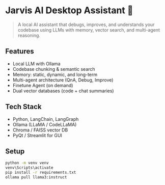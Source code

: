 # Jarvis AI Desktop Assistant 🤖

> A local AI assistant that debugs, improves, and understands your codebase using LLMs with memory, vector search, and multi-agent reasoning.

## Features

- Local LLM with Ollama
- Codebase chunking & semantic search
- Memory: static, dynamic, and long-term
- Multi-agent architecture (QnA, Debug, Improve)
- Finetune Agent (on demand)
- Dual vector databases (code + chat summaries)

## Tech Stack

- Python, LangChain, LangGraph
- Ollama (LLaMA / CodeLLaMA)
- Chroma / FAISS vector DB
- PyQt / Streamlit for GUI

## Setup

```bash
python -m venv venv
venv\Scripts\activate
pip install -r requirements.txt
ollama pull llama3:instruct
